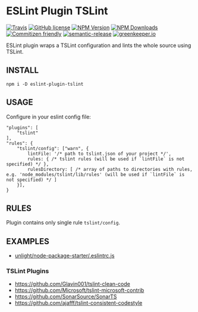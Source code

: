 # ESLint Plugin TSLint

[![Travis](https://img.shields.io/travis/JamesHenry/eslint-plugin-tslint.svg?style=flat-square)](https://travis-ci.org/JamesHenry/eslint-plugin-tslint)
[![GitHub license](https://img.shields.io/npm/l/eslint-plugin-tslint.svg?style=flat-square)](https://github.com/JamesHenry/eslint-plugin-tslint/blob/master/LICENSE)
[![NPM Version](https://img.shields.io/npm/v/eslint-plugin-tslint.svg?style=flat-square)](https://www.npmjs.com/package/eslint-plugin-tslint)
[![NPM Downloads](https://img.shields.io/npm/dt/eslint-plugin-tslint.svg?style=flat-square)](https://www.npmjs.com/package/eslint-plugin-tslint)
[![Commitizen friendly](https://img.shields.io/badge/commitizen-friendly-brightgreen.svg)](http://commitizen.github.io/cz-cli/)
[![semantic-release](https://img.shields.io/badge/%20%20%F0%9F%93%A6%F0%9F%9A%80-semantic--release-e10079.svg?style=flat-square)](https://github.com/semantic-release/semantic-release)
[![greenkeeper.io](https://badges.greenkeeper.io/JamesHenry/mongoose-schema-to-typescript-interface.svg?style=flat-square)](https://greenkeeper.io)

ESLint plugin wraps a TSLint configuration and lints the whole source using TSLint.

## INSTALL

```
npm i -D eslint-plugin-tslint
```

## USAGE

Configure in your eslint config file:

```
"plugins": [
    "tslint"
],
"rules": {
    "tslint/config": ["warn", {
        lintFile: '/* path to tslint.json of your project */',
        rules: { /* tslint rules (will be used if `lintFile` is not specified) */ },
        rulesDirectory: [ /* array of paths to directories with rules, e.g. 'node_modules/tslint/lib/rules' (will be used if `lintFile` is not specified) */ ]
    }],
}
```

## RULES

Plugin contains only single rule `tslint/config`.

## EXAMPLES

- [unlight/node-package-starter/.eslintrc.js](https://github.com/unlight/node-package-starter/blob/master/.eslintrc.js)

### TSLint Plugins

- https://github.com/Glavin001/tslint-clean-code
- https://github.com/Microsoft/tslint-microsoft-contrib
- https://github.com/SonarSource/SonarTS
- https://github.com/ajafff/tslint-consistent-codestyle
